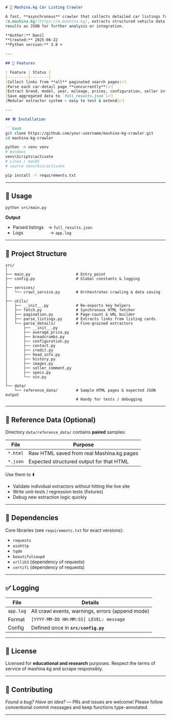 ````markdown
# 🚗 Mashina.kg Car Listing Crawler

A fast, **asynchronous** crawler that collects detailed car listings from  
[m.mashina.kg](https://m.mashina.kg), extracts structured vehicle data, and saves the
results as JSON for further analysis or integration.

**Author:** Danil  
**Created:** 2025-06-22  
**Python version:** 3.8 +

---

## 📌 Features

| Feature | Status |
|---------|--------|
|Collect links from **all** paginated search pages|✅|
|Parse each car-detail page **concurrently**|✅|
|Extract brand, model, year, mileage, prices, configuration, seller info, VIN …|✅|
|Save aggregated data to `full_results.json`|✅|
|Modular extractor system — easy to test & extend|✅|

---

## 🛠 Installation

```bash
git clone https://github.com/your-username/mashina-kg-crawler.git
cd mashina-kg-crawler

python -m venv venv
# Windows
venv\Scripts\activate
# Linux / macOS
# source venv/bin/activate

pip install -r requirements.txt
````

---

## 🚀 Usage

```bash
python src/main.py
```

**Output**

* Parsed listings → `full_results.json`
* Logs      → `app.log`

---

## 📁 Project Structure

```
src/
│
├── main.py                    # Entry point
├── config.py                  # Global constants & logging
│
├── services/
│   └── crawl_service.py       # Orchestrates crawling & data saving
│
├── utils/
│   ├── __init__.py            # Re-exports key helpers
│   ├── fetch.py               # Synchronous HTML fetcher
│   ├── pagination.py          # Page-count & URL builder
│   ├── parse_listings.py      # Extracts links from listing cards
│   └── parse_details/         # Fine-grained extractors
│       ├── __init__.py
│       ├── average_price.py
│       ├── breadcrumbs.py
│       ├── configuration.py
│       ├── contact.py
│       ├── credit.py
│       ├── head_info.py
│       ├── history.py
│       ├── images.py
│       ├── seller_comment.py
│       ├── specs.py
│       └── vin.py
│
└── data/
    └── reference_data/        # Sample HTML pages & expected JSON output
                               # Handy for tests / debugging
```

---

## 🧪 Reference Data (Optional)

Directory `data/reference_data/` contains **paired** samples:

| File     | Purpose                                   |
| -------- | ----------------------------------------- |
| `*.html` | Raw HTML saved from real Mashina.kg pages |
| `*.json` | Expected structured output for that HTML  |

Use them to ⬇️

* Validate individual extractors without hitting the live site
* Write unit-tests / regression tests (fixtures)
* Debug new extraction logic quickly

---

## 🧩 Dependencies

Core libraries (see `requirements.txt` for exact versions):

* `requests`
* `aiohttp`
* `tqdm`
* `beautifulsoup4`
* `urllib3` (dependency of requests)
* `certifi` (dependency of requests)

---

## ✅ Logging

| File      | Details                                          |
| --------- | ------------------------------------------------ |
| `app.log` | All crawl events, warnings, errors (append mode) |
| Format    | `[YYYY-MM-DD HH:MM:SS] LEVEL: message`           |
| Config    | Defined once in **`src/config.py`**              |

---

## 📄 License

Licensed for **educational and research** purposes.
Respect the terms of service of mashina.kg and scrape responsibly.

---

## 🙌 Contributing

*Found a bug?* *Have an idea?* — PRs and issues are welcome!
Please follow conventional commit messages and keep functions type-annotated.

---
